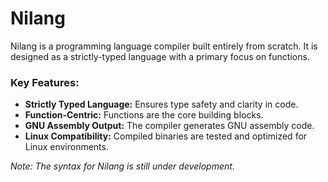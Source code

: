 # Nilang

Nilang is a programming language compiler built entirely from scratch. It is designed as a strictly-typed language with a primary focus on functions.

### Key Features:
- **Strictly Typed Language:** Ensures type safety and clarity in code.
- **Function-Centric:** Functions are the core building blocks.
- **GNU Assembly Output:** The compiler generates GNU assembly code.
- **Linux Compatibility:** Compiled binaries are tested and optimized for Linux environments.

*Note: The syntax for Nilang is still under development.*
